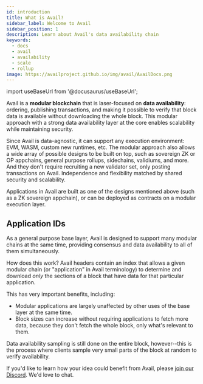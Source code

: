 ```yaml
---
id: introduction
title: What is Avail?
sidebar_label: Welcome to Avail
sidebar_position: 1
description: Learn about Avail's data availability chain
keywords:
  - docs
  - avail
  - availability
  - scale
  - rollup
image: https://availproject.github.io/img/avail/AvailDocs.png
---
```


import useBaseUrl from '@docusaurus/useBaseUrl';

Avail is a **modular blockchain** that is laser-focused on **data
availability**: ordering, publishing transactions, and making it
possible to verify that block data is available without downloading
the whole block. This modular approach with a strong data availability
layer at the core enables scalability while maintaining security.

Since Avail is data-agnostic, it can support any execution
environment: EVM, WASM, custom new runtimes, etc. The modular approach
also allows a wide array of possible designs to be built on top, such
as sovereign ZK or OP appchains, general purpose rollups, sidechains,
validiums, and more. And they don't require recruiting a new validator
set, only posting transactions on Avail. Independence and flexibility
matched by shared security and scalability. 

Applications in Avail are built as one of the designs mentioned above
(such as a ZK sovereign appchain), or can be deployed as contracts on
a modular execution layer. 


## Application IDs

As a general purpose base layer, Avail is designed to support many
modular chains at the same time, providing consensus and data
availability to all of them simultaneously.

How does this work? Avail headers contain an index that allows a given
modular chain (or "application" in Avail terminology) to determine and
download _only_ the sections of a block that have data for that
particular application.

This has very important benefits, including:
* Modular applications are largely unaffected by other uses of the
  base layer at the same time.
* Block sizes can increase without requiring applications to fetch
  more data, because they don't fetch the whole block, only what's
  relevant to them.

Data availability sampling is still done on the entire block,
however--this is the process where clients sample very small parts of
the block at random to verify availability.

If you'd like to learn how your idea could
benefit from Avail, please [join our
Discord](https://discord.gg/S2XQJjHsZt). We'd love to chat.
